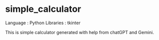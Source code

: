 # simple_calculator

Language : Python
Libraries : tkinter

This is simple calculator generated with help from chatGPT and Gemini.
